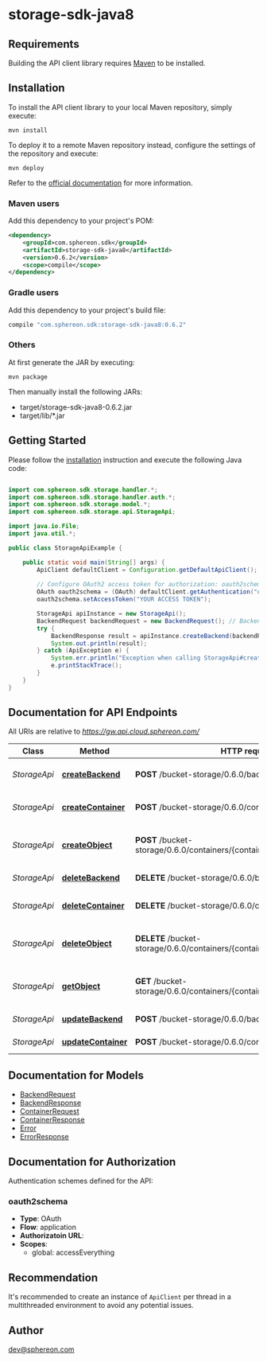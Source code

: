 # storage-sdk-java8

## Requirements

Building the API client library requires [Maven](https://maven.apache.org/) to be installed.

## Installation

To install the API client library to your local Maven repository, simply execute:

```shell
mvn install
```

To deploy it to a remote Maven repository instead, configure the settings of the repository and execute:

```shell
mvn deploy
```

Refer to the [official documentation](https://maven.apache.org/plugins/maven-deploy-plugin/usage.html) for more information.

### Maven users

Add this dependency to your project's POM:

```xml
<dependency>
    <groupId>com.sphereon.sdk</groupId>
    <artifactId>storage-sdk-java8</artifactId>
    <version>0.6.2</version>
    <scope>compile</scope>
</dependency>
```

### Gradle users

Add this dependency to your project's build file:

```groovy
compile "com.sphereon.sdk:storage-sdk-java8:0.6.2"
```

### Others

At first generate the JAR by executing:

    mvn package

Then manually install the following JARs:

* target/storage-sdk-java8-0.6.2.jar
* target/lib/*.jar

## Getting Started

Please follow the [installation](#installation) instruction and execute the following Java code:

```java

import com.sphereon.sdk.storage.handler.*;
import com.sphereon.sdk.storage.handler.auth.*;
import com.sphereon.sdk.storage.model.*;
import com.sphereon.sdk.storage.api.StorageApi;

import java.io.File;
import java.util.*;

public class StorageApiExample {

    public static void main(String[] args) {
        ApiClient defaultClient = Configuration.getDefaultApiClient();
        
        // Configure OAuth2 access token for authorization: oauth2schema
        OAuth oauth2schema = (OAuth) defaultClient.getAuthentication("oauth2schema");
        oauth2schema.setAccessToken("YOUR ACCESS TOKEN");

        StorageApi apiInstance = new StorageApi();
        BackendRequest backendRequest = new BackendRequest(); // BackendRequest | backendRequest
        try {
            BackendResponse result = apiInstance.createBackend(backendRequest);
            System.out.println(result);
        } catch (ApiException e) {
            System.err.println("Exception when calling StorageApi#createBackend");
            e.printStackTrace();
        }
    }
}

```

## Documentation for API Endpoints

All URIs are relative to *https://gw.api.cloud.sphereon.com/*

Class | Method | HTTP request | Description
------------ | ------------- | ------------- | -------------
*StorageApi* | [**createBackend**](docs/StorageApi.md#createBackend) | **POST** /bucket-storage/0.6.0/backends | Create a new backend
*StorageApi* | [**createContainer**](docs/StorageApi.md#createContainer) | **POST** /bucket-storage/0.6.0/containers | Create a new container
*StorageApi* | [**createObject**](docs/StorageApi.md#createObject) | **POST** /bucket-storage/0.6.0/containers/{containerId}/objects/{objectPath} | Create a new object within a container
*StorageApi* | [**deleteBackend**](docs/StorageApi.md#deleteBackend) | **DELETE** /bucket-storage/0.6.0/backends/{backendId} | Delete a backend
*StorageApi* | [**deleteContainer**](docs/StorageApi.md#deleteContainer) | **DELETE** /bucket-storage/0.6.0/containers/{containerId} | Delete an existing container
*StorageApi* | [**deleteObject**](docs/StorageApi.md#deleteObject) | **DELETE** /bucket-storage/0.6.0/containers/{containerId}/objects/{objectPath} | Delete an existing object from a container.
*StorageApi* | [**getObject**](docs/StorageApi.md#getObject) | **GET** /bucket-storage/0.6.0/containers/{containerId}/objects/{objectPath} | Get an existing object from a container
*StorageApi* | [**updateBackend**](docs/StorageApi.md#updateBackend) | **POST** /bucket-storage/0.6.0/backends/{backendId} | Update a backend
*StorageApi* | [**updateContainer**](docs/StorageApi.md#updateContainer) | **POST** /bucket-storage/0.6.0/containers/{containerId} | Update a container


## Documentation for Models

 - [BackendRequest](docs/BackendRequest.md)
 - [BackendResponse](docs/BackendResponse.md)
 - [ContainerRequest](docs/ContainerRequest.md)
 - [ContainerResponse](docs/ContainerResponse.md)
 - [Error](docs/Error.md)
 - [ErrorResponse](docs/ErrorResponse.md)


## Documentation for Authorization

Authentication schemes defined for the API:
### oauth2schema

- **Type**: OAuth
- **Flow**: application
- **Authorizatoin URL**: 
- **Scopes**: 
  - global: accessEverything


## Recommendation

It's recommended to create an instance of `ApiClient` per thread in a multithreaded environment to avoid any potential issues.

## Author

dev@sphereon.com

